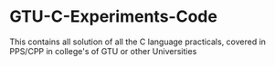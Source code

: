 # GTU-C-Experiments-Code
This contains all solution of all the C language practicals, covered in PPS/CPP in college's of GTU or other Universities
